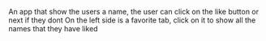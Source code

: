 An app that show the users a name, the user can click on the like button or next if they dont
On the left side is a favorite tab, click on it to show all the names that they have liked
